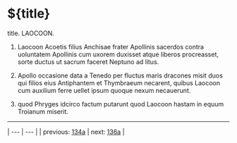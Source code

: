 # ${title}

title. LAOCOON.



1. Laocoon Acoetis filius Anchisae frater Apollinis sacerdos contra uoluntatem Apollinis cum uxorem duxisset atque liberos procreasset, sorte ductus ut sacrum faceret Neptuno ad litus.



2. Apollo occasione data a Tenedo per fluctus maris dracones misit duos qui filios eius Antiphantem et Thymbraeum necarent, quibus Laocoon cum auxilium ferre uellet ipsum quoque nexum necauerunt.



3. quod Phryges idcirco factum putarunt quod Laocoon hastam in equum Troianum miserit.



---

| --- | --- |
| previous: [134a](../134a/) | next: [136a](../136a/) |